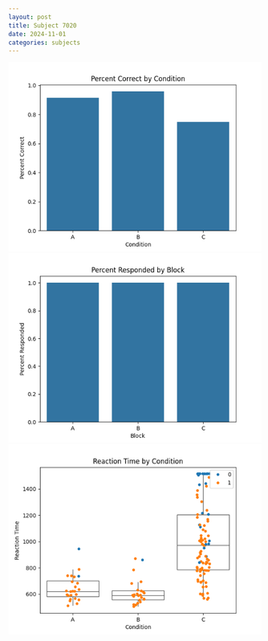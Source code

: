 ```yaml
---
layout: post
title: Subject 7020
date: 2024-11-01
categories: subjects
---
```


![](data/7020/run-1/7020_ATS_percent_correct.png)
![](data/7020/run-1/7020_ATS_percent_responded.png)
![](data/7020/run-1/7020_ATS_rt.png)
